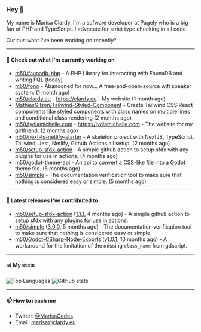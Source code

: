 ### Hey 👋

My name is Marisa Clardy. I'm a sofware developer at Pagely who is a big fan of PHP and TypeScript. I advocate for strict type checking in all code.

Curious what I've been working on recently?

---

#### 👷 Check out what I'm currently working on

- [m50/faunadb-php](https://github.com/m50/faunadb-php) - A PHP Library for interacting with FaunaDB and writing FQL (today)
- [m50/fono](https://github.com/m50/fono) - Abandoned for now... A free-and-open-source wifi speaker system. (1 month ago)
- [m50/clardy.eu](https://github.com/m50/clardy.eu) - https://clardy.eu - My website (1 month ago)
- [MathiasGilson/Tailwind-Styled-Component](https://github.com/MathiasGilson/Tailwind-Styled-Component) - Create Tailwind CSS React components like styled components with class names on multiple lines and conditional class rendering (2 months ago)
- [m50/lydiamichelle.com](https://github.com/m50/lydiamichelle.com) - https://lydiamichelle.com - The website for my girlfriend. (2 months ago)
- [m50/next-ts-netlify-starter](https://github.com/m50/next-ts-netlify-starter) - A skeleton project with NextJS, TypeScript, Tailwind, Jest, Netlify, Github Actions all setup. (2 months ago)
- [m50/setup-sfdx-action](https://github.com/m50/setup-sfdx-action) - A simple github action to setup sfdx with any plugins for use in actions. (4 months ago)
- [m50/godot-theme-api](https://github.com/m50/godot-theme-api) - An api to convert a CSS-like file into a Godot theme file. (5 months ago)
- [m50/simple](https://github.com/m50/simple) - The documentation verification tool to make sure that nothing is considered easy or simple. (5 months ago)

---

#### 🔭 Latest releases I've contributed to

- [m50/setup-sfdx-action](https://github.com/m50/setup-sfdx-action) ([1.1.1](https://github.com/m50/setup-sfdx-action/releases/tag/1.1.1), 4 months ago) - A simple github action to setup sfdx with any plugins for use in actions.
- [m50/simple](https://github.com/m50/simple) ([3.0.0](https://github.com/m50/simple/releases/tag/3.0.0), 5 months ago) - The documentation verification tool to make sure that nothing is considered easy or simple.
- [m50/Godot-CSharp-Node-Exports](https://github.com/m50/Godot-CSharp-Node-Exports) ([v1.0.1](https://github.com/m50/Godot-CSharp-Node-Exports/releases/tag/v1.0.1), 10 months ago) - A workaround for the limitation of the missing `class_name` from gdscript.

---

#### 📊 My stats

![Top Languages](https://github-readme-stats.vercel.app/api/top-langs/?username=m50)
![GitHub stats](https://github-readme-stats.vercel.app/api?username=m50&count_private=1&show_icons=true)

---

#### 📫 How to reach me

- Twitter: [@MarisaCodes](https://twitter.com/MarisaCodes)
- Email: [marisa@clardy.eu](mailto://marisa@clardy.eu)
